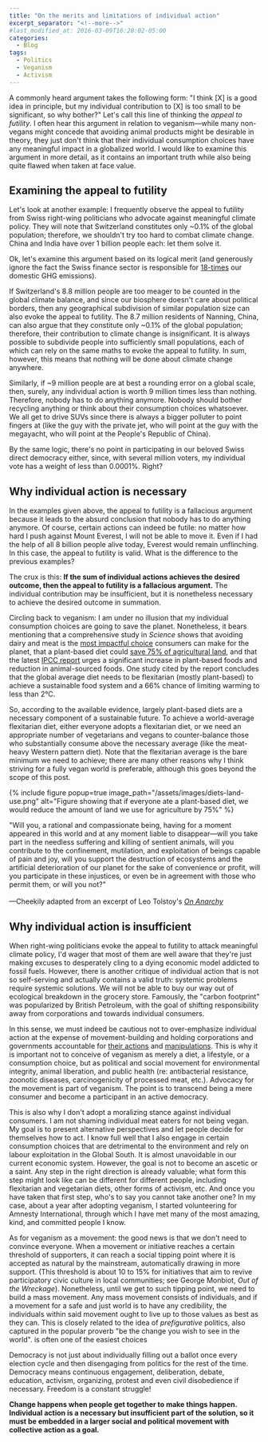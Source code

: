 ```yaml
---
title: "On the merits and limitations of individual action"
excerpt_separator: "<!--more-->"
#last_modified_at: 2016-03-09T16:20:02-05:00
categories:
  - Blog
tags:
  - Politics
  - Veganism
  - Activism
---
```



A commonly heard argument takes the following form: "I think [X] is a good idea in principle, but my individual contribution to [X] is too small to be significant, so why bother?" Let's call this line of thinking the *appeal to futility*. I often hear this argument in relation to veganism—while many non-vegans might concede that avoiding animal products might be desirable in theory, they just don't think that their individual consumption choices have any meaningful impact in a globalized world. I would like to examine this argument in more detail, as it contains an important truth while also being quite flawed when taken at face value.

## Examining the appeal to futility

Let's look at another example: I frequently observe the appeal to futility from Swiss right-wing politicians who advocate against meaningful climate policy. They will note that Switzerland constitutes only ~0.1% of the global population; therefore, we shouldn't try too hard to combat climate change. China and India have over 1 billion people each: let them solve it.

Ok, let's examine this argument based on its logical merit (and generously ignore the fact the Swiss finance sector is responsible for [18-times](https://www.mckinsey.com/ch/our-insights/klimastandort-schweiz) our domestic GHG emissions).

If Switzerland's 8.8 million people are too meager to be counted in the global climate balance, and since our biosphere doesn't care about political borders, then any geographical subdivision of similar population size can also evoke the appeal to futility. The 8.7 million residents of Nanning, China, can also argue that they constitute only ~0.1% of the global population; therefore, their contribution to climate change is insignificant. It is always possible to subdivide people into sufficiently small populations, each of which can rely on the same maths to evoke the appeal to futility. In sum, however, this means that nothing will be done about climate change anywhere.

Similarly, if ~9 million people are at best a rounding error on a global scale, then, surely, any individual action is worth 9 million times less than nothing. Therefore, nobody has to do anything anymore. Nobody should bother recycling anything or think about their consumption choices whatsoever. We all get to drive SUVs since there is always a bigger polluter to point fingers at (like the guy with the private jet, who will point at the guy with the megayacht, who will point at the People's Republic of China).

By the same logic, there's no point in participating in our beloved Swiss direct democracy either, since, with several million voters, my individual vote has a weight of less than 0.0001%. Right?

## Why individual action is necessary

In the examples given above, the appeal to futility is a fallacious argument because it leads to the absurd conclusion that nobody has to do anything anymore. Of course, certain actions can indeed be futile: no matter how hard I push against Mount Everest, I will not be able to move it. Even if I had the help of all 8 billion people alive today, Everest would remain unflinching. In this case, the appeal to futility is valid. What is the difference to the previous examples?

The crux is this: **If the sum of individual actions achieves the desired outcome, then the appeal to futility is a fallacious argument.** The individual contribution may be insufficient, but it is nonetheless necessary to achieve the desired outcome in summation.

Circling back to veganism: I am under no illusion that my individual consumption choices are going to save the planet. Nonetheless, it bears mentioning that a comprehensive study in *Science* shows that avoiding dairy and meat is the [most impactful choice](https://www.theguardian.com/environment/2018/may/31/avoiding-meat-and-dairy-is-single-biggest-way-to-reduce-your-impact-on-earth) consumers can make for the planet, that a plant-based diet could [save 75% of agricultural land](https://ourworldindata.org/land-use-diets), and that the latest [IPCC report](https://www.ipcc.ch/srccl/chapter/chapter-5/) urges a significant increase in plant-based foods and reduction in animal-sourced foods. One study cited by the report concludes that the global average diet needs to be flexitarian (mostly plant-based) to achieve a sustainable food system and a 66% chance of limiting warming to less than 2°C.

So, according to the available evidence, largely plant-based diets are a necessary component of a sustainable future. To achieve a world-average flexitarian diet, either everyone adopts a flexitarian diet, or we need an appropriate number of vegetarians and vegans to counter-balance those who substantially consume above the necessary average (like the meat-heavy Western pattern diet). Note that the flexitarian average is the bare minimum we need to achieve; there are many other reasons why I think striving for a fully vegan world is preferable, although this goes beyond the scope of this post.

{% include figure popup=true image_path="/assets/images/diets-land-use.png" alt="Figure showing that if everyone ate a plant-based diet, we would reduce the amount of land we use for agriculture by 75%" %}

<div class="notice--info">
  "Will you, a rational and compassionate being, having for a moment appeared in this world and at any moment liable to disappear—will you take part in the needless suffering and killing of sentient animals, will you contribute to the confinement, mutilation, and exploitation of beings capable of pain and joy, will you support the destruction of ecosystems and the artificial deterioration of our planet for the sake of convenience or profit, will you participate in these injustices, or even be in agreement with those who permit them, or will you not?"
  <br><br>
  —Cheekily adapted from an excerpt of Leo Tolstoy's <i><a href="https://theanarchistlibrary.org/library/leo-tolstoy-on-anarchy" target="_blank" rel="noopener noreferrer">On Anarchy</a></i>
</div>

## Why individual action is insufficient

When right-wing politicians evoke the appeal to futility to attack meaningful climate policy, I'd wager that most of them are well aware that they're just making excuses to desperately cling to a dying economic model addicted to fossil fuels. However, there is another critique of individual action that is not so self-serving and actually contains a valid truth: systemic problems require systemic solutions. We will not be able to buy our way out of ecological breakdown in the grocery store. Famously, the "carbon footprint" was popularized by British Petroleum, with the goal of shifting responsibility away from corporations and towards individual consumers.

In this sense, we must indeed be cautious not to over-emphasize individual action at the expense of movement-building and holding corporations and governments accountable for [their actions](https://www.theguardian.com/sustainable-business/2017/jul/10/100-fossil-fuel-companies-investors-responsible-71-global-emissions-cdp-study-climate-change) and [manipulations](https://www.scientificamerican.com/article/exxon-knew-about-climate-change-almost-40-years-ago/). This is why it is important not to conceive of veganism as merely a diet, a lifestyle, or a consumption choice, but as political and social movement for environmental integrity, animal liberation, and public health (re: antibacterial resistance, zoonotic diseases, carcinogenicity of processed meat, etc.). Advocacy for the movement is part of veganism. The point is to transcend being a mere consumer and become a participant in an active democracy.

This is also why I don't adopt a moralizing stance against individual consumers. I am not shaming individual meat eaters for not being vegan. My goal is to present alternative perspectives and let people decide for themselves how to act. I know full well that I also engage in certain consumption choices that are detrimental to the environment and rely on labour exploitation in the Global South. It is almost unavoidable in our current economic system. However, the goal is not to become an ascetic or a saint. Any step in the right direction is already valuable; what form this step might look like can be different for different people, including flexitarian and vegetarian diets, other forms of activism, etc. And once you have taken that first step, who's to say you cannot take another one? In my case, about a year after adopting veganism, I started volunteering for Amnesty International, through which I have met many of the most amazing, kind, and committed people I know.

As for veganism as a movement: the good news is that we don't need to convince everyone. When a movement or initiative reaches a certain threshold of supporters, it can reach a social tipping point where it is accepted as natural by the mainstream, automatically drawing in more support. (This threshold is about 10 to 15% for initiatives that aim to revive participatory civic culture in local communities; see George Monbiot, *Out of the Wreckage*). Nonetheless, until we get to such tipping point, we need to build a mass movement. Any mass movement consists of individuals, and if a movement for a safe and just world is to have any credibility, the individuals within said movement ought to live up to those values as best as they can. This is closely related to the idea of *prefigurative* politics, also captured in the popular proverb "be the change you wish to see in the world".
is often one of the easiest choices

Democracy is not just about individually filling out a ballot once every election cycle and then disengaging from politics for the rest of the time. Democracy means continuous engagement, deliberation, debate, education, activism, organizing, protest and even civil disobedience if necessary. Freedom is a constant struggle!

**Change happens when people get together to make things happen. Individual action is a necessary but insufficient part of the solution, so it must be embedded in a larger social and political movement with collective action as a goal.**
